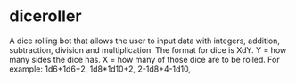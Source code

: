 # diceroller
A dice rolling bot that allows the user to input data with integers, addition, subtraction, division and multiplication. 
The format for dice is XdY. Y = how many sides the dice has. X = how many of those dice are to be rolled. 
For example: 
1d6+1d6+2, 
1d8*1d10+2, 
2-1d8+4-1d10, 
